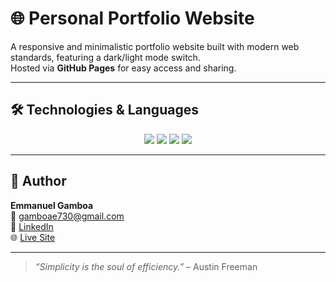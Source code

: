# 🌐 Personal Portfolio Website

A responsive and minimalistic portfolio website built with modern web standards, featuring a dark/light mode switch.  
Hosted via **GitHub Pages** for easy access and sharing.

---

## 🛠️ Technologies & Languages

<p align="center">
  <img src="https://img.shields.io/badge/HTML5-E34F26?style=for-the-badge&logo=html5&logoColor=white" />
  <img src="https://img.shields.io/badge/CSS3-1572B6?style=for-the-badge&logo=css3&logoColor=white" />
  <img src="https://img.shields.io/badge/JavaScript-F7DF1E?style=for-the-badge&logo=javascript&logoColor=black" />
  <img src="https://img.shields.io/badge/GitHub%20Pages-121013?style=for-the-badge&logo=github&logoColor=white" />
</p>

---

## 👤 Author

**Emmanuel Gamboa**  
📧 [gamboae730@gmail.com](mailto:gamboae730@gmail.com)  
💼 [LinkedIn](https://www.linkedin.com/in/emmanuel-gamboa-b49611357/)  
🌐 [Live Site](https://gamboaxx.github.io/My-portfolio/)

---

> *“Simplicity is the soul of efficiency.”* – Austin Freeman
